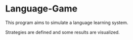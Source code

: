 # Language-Game

This program aims to simulate a language learning system.

Strategies are defined and some results are visualized.
